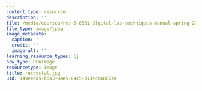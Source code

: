 ```yaml
---
content_type: resource
description: ''
file: /media/courses/res-5-0001-digital-lab-techniques-manual-spring-2007/149eeda5b6a39ae584c5313ed668857e_recrystal.jpg
file_type: image/jpeg
image_metadata:
  caption: ''
  credit: ''
  image-alt: ''
learning_resource_types: []
ocw_type: OCWImage
resourcetype: Image
title: recrystal.jpg
uid: 149eeda5-b6a3-9ae5-84c5-313ed668857e
---
```


